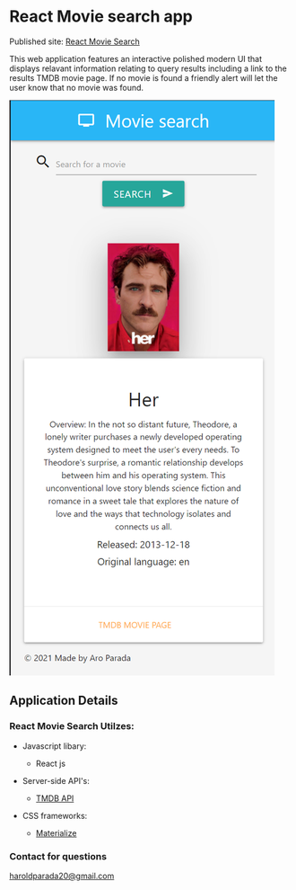 # React Movie search app

Published site: [React Movie Search](https://react-movie-searchapp.herokuapp.com//)

This web application features an interactive polished modern UI that displays relavant information relating to query results including a link to the results TMDB movie page. If no movie is found a friendly alert will let the user know that no movie was found.

<img src="src\assets\Screenshot (52).png">

## Application Details

### React Movie Search Utilzes:

- Javascript libary:

  - React js

- Server-side API's:

  - [TMDB API](https://www.themoviedb.org/documentation/api)

- CSS frameworks:

  - [Materialize](https://materializecss.com/)

### Contact for questions

haroldparada20@gmail.com
